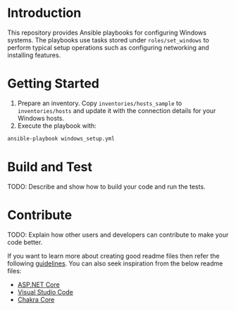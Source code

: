 # Introduction
This repository provides Ansible playbooks for configuring Windows systems. The playbooks use tasks stored under `roles/set_windows` to perform typical setup operations such as configuring networking and installing features.

# Getting Started
1. Prepare an inventory. Copy `inventories/hosts_sample` to `inventories/hosts` and update it with the connection details for your Windows hosts.
2. Execute the playbook with:

```bash
ansible-playbook windows_setup.yml
```

# Build and Test
TODO: Describe and show how to build your code and run the tests. 

# Contribute
TODO: Explain how other users and developers can contribute to make your code better. 

If you want to learn more about creating good readme files then refer the following [guidelines](https://docs.microsoft.com/en-us/azure/devops/repos/git/create-a-readme?view=azure-devops). You can also seek inspiration from the below readme files:
- [ASP.NET Core](https://github.com/aspnet/Home)
- [Visual Studio Code](https://github.com/Microsoft/vscode)
- [Chakra Core](https://github.com/Microsoft/ChakraCore)